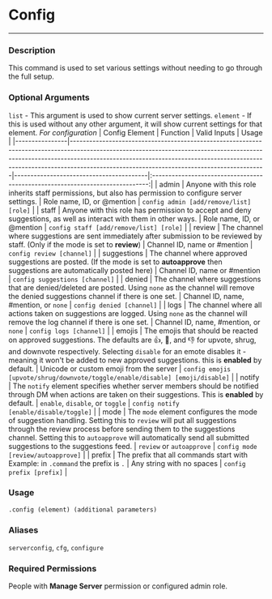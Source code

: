# Config
---
### Description
This command is used to set various settings without needing to go through the full setup.
### Optional Arguments
`list` - This argument is used to show current server settings.
`element` - If this is used without any other argument, it will show current settings for that element.
*For configuration*
| Config Element | Function                                                                                                                                                                                                                                                                                             | Valid Inputs                            |                                     Usage                                     |
|----------------|------------------------------------------------------------------------------------------------------------------------------------------------------------------------------------------------------------------------------------------------------------------------------------------------------|-----------------------------------------|:-----------------------------------------------------------------------------:|
| admin          | Anyone with this role inherits staff permissions, but also has permission to configure server settings.                                                                                                                                                                                              | Role name, ID, or @mention              | `config admin [add/remove/list] [role]`                                       |
| staff          | Anyone with this role has permission to accept and deny suggestions, as well as interact with them in other ways.                                                                                                                                                                                    | Role name, ID, or @mention              | `config staff [add/remove/list] [role]`                                       |
| review         | The channel where suggestions are sent immediately after submission to be reviewed by staff. (Only if the mode is set to **review**)                                                                                                                                                                 | Channel ID, name or #mention            | `config review [channel]`                                                     |
| suggestions    | The channel where approved suggestions are posted. (If the mode is set to **autoapprove** then suggestions are automatically posted here)                                                                                                                                                            | Channel ID, name or #mention            | `config suggestions [channel]`                                                |
| denied         | The channel where suggestions that are denied/deleted are posted. Using `none` as the channel will remove the denied suggestions channel if there is one set.                                                                                                                                        | Channel ID, name, #mention, or `none`   | `config denied [channel]`                                                     |
| logs           | The channel where all actions taken on suggestions are logged. Using `none` as the channel will remove the log channel if there is one set.                                                                                                                                                          | Channel ID, name, #mention, or `none`   | `config logs [channel]`                                                       |
| emojis         | The emojis that should be reacted on approved suggestions. The defaults are 👍, 🤷, and 👎 for upvote, shrug, and downvote respectively. Selecting `disable` for an emote disables it - meaning it won't be added to new approved suggestions. this is **enabled** by default.                      | Unicode or custom emoji from the server | `config emojis [upvote/shrug/downvote/toggle/enable/disable] [emoji/disable]` |
| notify         | The `notify` element specifies whether server members should be notified through DM when actions are taken on their suggestions. This is **enabled** by default.                                                                                                                                     | `enable`, `disable`, or `toggle`        | `config notify [enable/disable/toggle]`                                       |
| mode           | The `mode` element configures the mode of suggestion handling. Setting this to `review` will put all suggestions through the review process before sending them to the suggestions channel. Setting this to `autoapprove` will automatically send all submitted suggestions to the suggestions feed. | `review` or `autoapprove`               | `config mode [review/autoapprove]`                                            |
| prefix         | The prefix that all commands start with Example: in `.command` the prefix is `.`                                                                                                                                                                                                                     | Any string with no spaces               | `config prefix [prefix]`                                                      |
### Usage
```
.config (element) (additional parameters)
```
### Aliases
`serverconfig`, `cfg`, `configure`
### Required Permissions
People with **Manage Server** permission or configured admin role.
